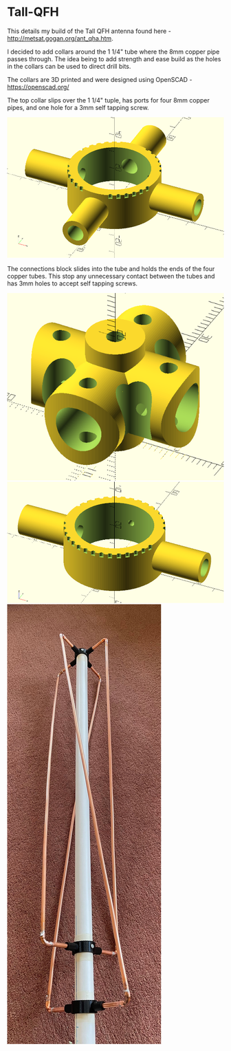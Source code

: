 # Tall-QFH

This details my build of the Tall QFH antenna found here - http://metsat.gogan.org/ant_qha.htm. 

I decided to add collars around the 1 1/4" tube where the 8mm copper pipe passes through.
The idea being to add strength and ease build as the holes in the collars can be used to direct drill bits.

The collars are 3D printed and were designed using OpenSCAD - https://openscad.org/

The top collar slips over the 1 1/4" tuple, has ports for four 8mm copper pipes, and one hole for a 3mm self tapping screw.

<img src="https://github.com/MartinDavidWaller/Tall-QFH/blob/main/Pictures/TopOpenSCADView.png?sanitize=true&raw=true" />

The connections block slides into the tube and holds the ends of the four copper tubes. This stop any unnecessary contact
between the tubes and has 3mm holes to accept self tapping screws.

<img src="https://github.com/MartinDavidWaller/Tall-QFH/blob/main/Pictures/ConnectionsOpenSCADView.png?sanitize=true&raw=true" />

<img src="https://github.com/MartinDavidWaller/Tall-QFH/blob/main/Pictures/SingleOpenSCADView.png?sanitize=true&raw=true" />

<img src="https://github.com/MartinDavidWaller/Tall-QFH/blob/main/Pictures/P5.jpg?sanitize=true&raw=true" />

